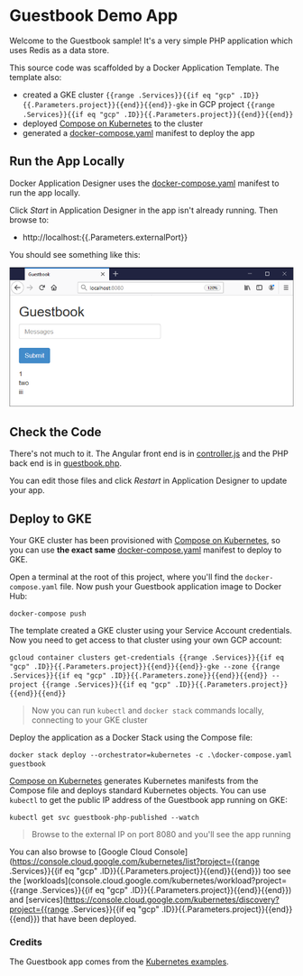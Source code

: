 # Guestbook Demo App

Welcome to the Guestbook sample! It's a very simple PHP application which uses Redis as a data store.

This source code was scaffolded by a Docker Application Template. The template also:

- created a GKE cluster `{{range .Services}}{{if eq "gcp" .ID}}{{.Parameters.project}}{{end}}{{end}}-gke` in GCP project `{{range .Services}}{{if eq "gcp" .ID}}{{.Parameters.project}}{{end}}{{end}}`
- deployed [Compose on Kubernetes](https://github.com/docker/compose-on-kubernetes) to the cluster
- generated a [docker-compose.yaml](../docker-compose.yaml) manifest to deploy the app

## Run the App Locally

Docker Application Designer uses the [docker-compose.yaml](../docker-compose.yaml) manifest to run the app locally.

Click _Start_ in Application Designer in the app isn't already running. Then browse to:

- http://localhost:{{.Parameters.externalPort}}

You should see something like this:

![Guestbook sample app](./docs/img/guestbook.png)

## Check the Code

There's not much to it. The Angular front end is in [controller.js](./controller.js) and the PHP back end is in [guestbook.php](./guestbook.php). 

You can edit those files and click _Restart_ in Application Designer to update your app.

## Deploy to GKE

Your GKE cluster has been provisioned with [Compose on Kubernetes](https://github.com/docker/compose-on-kubernetes), so you can use **the exact same** [docker-compose.yaml](../docker-compose.yaml) manifest to deploy to GKE.

Open a terminal at the root of this project, where you'll find the `docker-compose.yaml` file. Now push your Guestbook application image to Docker Hub:

```
docker-compose push
```

The template created a GKE cluster using your Service Account credentials. Now you need to get access to that cluster using your own GCP account:

```
gcloud container clusters get-credentials {{range .Services}}{{if eq "gcp" .ID}}{{.Parameters.project}}{{end}}{{end}}-gke --zone {{range .Services}}{{if eq "gcp" .ID}}{{.Parameters.zone}}{{end}}{{end}} --project {{range .Services}}{{if eq "gcp" .ID}}{{.Parameters.project}}{{end}}{{end}}
```

> Now you can run `kubectl` and `docker stack` commands locally, connecting to your GKE cluster

Deploy the application as a Docker Stack using the Compose file:

```
docker stack deploy --orchestrator=kubernetes -c .\docker-compose.yaml guestbook
```

[Compose on Kubernetes](https://github.com/docker/compose-on-kubernetes) generates Kubernetes manifests from the Compose file and deploys standard Kubernetes objects. You can use `kubectl` to get the public IP address of the Guestbook app running on GKE:

```
kubectl get svc guestbook-php-published --watch
```

> Browse to the external IP on port 8080 and you'll see the app running

You can also browse to [Google Cloud Console](https://console.cloud.google.com/kubernetes/list?project={{range .Services}}{{if eq "gcp" .ID}}{{.Parameters.project}}{{end}}{{end}}) too see the [workloads](console.cloud.google.com/kubernetes/workload?project={{range .Services}}{{if eq "gcp" .ID}}{{.Parameters.project}}{{end}}{{end}}) and [services](https://console.cloud.google.com/kubernetes/discovery?project={{range .Services}}{{if eq "gcp" .ID}}{{.Parameters.project}}{{end}}{{end}}) that have been deployed.

### Credits

The Guestbook app comes from the [Kubernetes examples](https://github.com/kubernetes/examples/tree/master/guestbook).